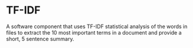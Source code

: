 # TF-IDF
A software component that uses TF-IDF statistical analysis of the words in files to extract the 10 most important terms in a document and provide a short, 5 sentence summary.
